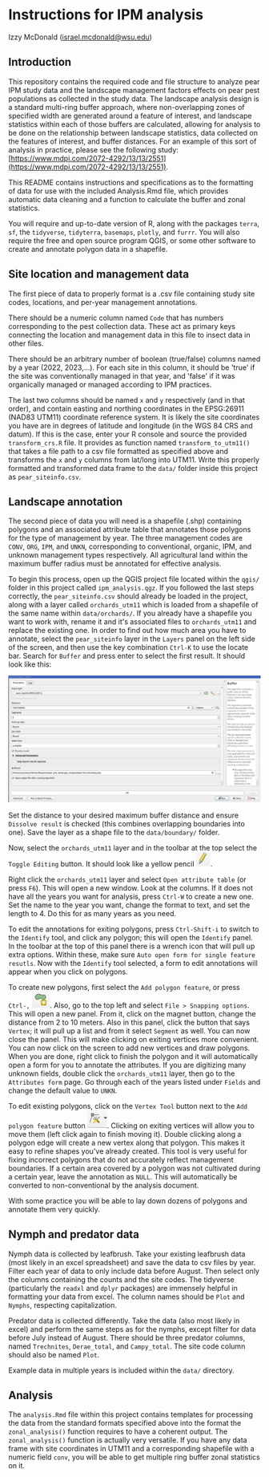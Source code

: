 # Instructions for IPM analysis
Izzy McDonald (israel.mcdonald@wsu.edu)

## Introduction
This repository contains the required code and file structure to analyze pear IPM study data and the landscape management factors effects on
pear pest populations as collected in the study data. The landscape analysis design is a standard multi-ring buffer approach, where non-overlapping
zones of specified width are generated around a feature of interest, and landscape statistics within each of those buffers are calculated, allowing
for analysis to be done on the relationship between landscape statistics, data collected on the features of interest, and buffer distances. For an
example of this sort of analysis in practice, please see the following study: 
[https://www.mdpi.com/2072-4292/13/13/2551](https://www.mdpi.com/2072-4292/13/13/2551).  

This README contains instructions and specifications as to the formatting of data for use with the included Analysis.Rmd file, which provides
automatic data cleaning and a function to calculate the buffer and zonal statistics.  

You will require and up-to-date version of R, along with the packages `terra`, `sf`, the `tidyverse`, `tidyterra`, `basemaps`, `plotly`, and `furrr`. 
You will also require the free and open source program QGIS, or some other software to create and annotate polygon data in a shapefile.
  
## Site location and management data
The first piece of data to properly format is a .csv file containing study site codes, locations, and per-year management annotations.  

There should be a numeric column named `Code` that has numbers corresponding to the pest collection data. These act as primary keys
connecting the location and management data in this file to insect data in other files.  

There should be an arbitrary number of boolean (true/false) columns named by a year (2022, 2023,...). For each site in this column, it
should be 'true' if the site was conventionally managed in that year, and 'false' if it was organically managed or managed according to
IPM practices.  

The last two columns should be named `x` and `y` respectively (and in that order), and contain easting and northing coordinates in the 
EPSG:26911 (NAD83 UTM11) coordinate reference system. It is likely the site coordinates you have are in degrees of 
latitude and longitude (in the WGS 84 CRS and datum). If this is the case, enter your R console and source the provided
`transform_crs.R` file. It provides as function named `transform_to_utm11()` that takes a file path to a csv file formatted as specified
above and transforms the `x` and `y` columns from lat/long into UTM11. Write this properly formatted and transformed data frame to
the `data/` folder inside this project as `pear_siteinfo.csv`. 
  
## Landscape annotation
The second piece of data you will need is a shapefile (.shp) containing polygons and an associated attribute table that annotates those
polygons for the type of management by year. The three management codes are `CONV`, `ORG`, `IPM`, and `UNKN`, corresponding to conventional,
organic, IPM, and unknown management types respectively. All agricultural land within the maximum buffer radius must be annotated for effective
analysis.  

To begin this process, open up the QGIS project file located within the `qgis/` folder in this project called `ipm_analysis.qgz`. If you followed
the last steps correctly, the `pear_siteinfo.csv` should already be loaded in the project, along with a layer called `orchards_utm11` which is 
loaded from a shapefile of the same name within `data/orchards/`. If you already have a shapefile you want to work with, rename it and it's
associated files to `orchards_utm11` and replace the existing one. In order to find out how much area you have to annotate, select the `pear_siteinfo`
layer in the `Layers` panel on the left side of the screen, and then use the key combination `Ctrl-K` to use the locate bar. Search for `Buffer` and
press enter to select the first result. It should look like this:

![buffer](doc/buffer.jpg)

Set the distance to your desired maximum buffer distance and ensure `Dissolve result` is checked (this combines overlapping boundaries into one).
Save the layer as a shape file to the `data/boundary/` folder. 

Now, select the `orchards_utm11` layer and in the toolbar at the top select the `Toggle Editing` button. It should look like a yellow pencil
![editing](doc/toggle_editing.jpg).    

Right click the `orchards_utm11` layer and select `Open attribute table` (or press `F6`). This will open a new window. Look at the columns. 
If it does not have all the years you want for analysis, press `Ctrl-W` to create a new one. Set the name to the year you want, 
change the format to text, and set the length to 4. Do this for as many years as you need.  

To edit the annotations for exiting polygons, press `Ctrl-Shift-i` to switch to the `Identify` tool, and click any polygon; this will open the
`Identify` panel. In the toolbar at the top of this panel there is a wrench icon that will pull up extra options. Within these, make sure
`Auto open form for single feature resutls`. Now with the `Identify` tool selected, a form to edit annotations will appear when you click
on polygons.  

To create new polygons, first select the `Add polygon feature`, or press `Ctrl-,` ![add_polygons](doc/polygons.jpg). Also, go to the top left
and select `File > Snapping options`. This will open a new panel. From it, click on the magnet button, change the distance from 2 to 10 meters.
Also in this panel, click the button that says `Vertex`; it will pull up a list and from it select `Segment` as well. You can now close the panel.
This will make clicking on exiting vertices more convenient. You can now click on the screen to add new vertices and draw polygons. When you
are done, right click to finish the polygon and it will automatically open a form for you to annotate the attributes. If you are digitizing many
unknown fields, double click the `orchards_utm11` layer, then go to the `Attributes form` page. Go through each of the years listed under `Fields`
and change the default value to `UNKN`.  

To edit existing polygons, click on the `Vertex Tool` button next to the `Add polygon feature` button ![vertex_tool](doc/edit_vertices.jpg).
Clicking on exiting vertices will allow you to move them (left click again to finish moving it). Double clicking along a polygon edge will
create a new vertex along that polygon. This makes it easy to refine shapes you've already created. This tool is very useful for fixing
incorrect polygons that do not accurately reflect management boundaries. If a certain area covered by a polygon was not cultivated during
a certain year, leave the annotation as `NULL`. This will automatically be converted to non-conventional by the analysis document. 

With some practice you will be able to lay down dozens of polygons and annotate them very quickly.  

## Nymph and predator data
Nymph data is collected by leafbrush. Take your existing leafbrush data (most likely in an excel spreadsheet) and save the data to csv files
by year. Filter each year of data to only include data before August. Then select only the columns containing the counts and the site codes.
The tidyverse (particularly the `readxl` and `dplyr` packages) are immensely helpful in formatting your data from excel.
The column names should be `Plot` and `Nymphs`, respecting capitalization.  

Predator data is collected differently. Take the data (also most likely in excel) and perform the same steps as for the nymphs, except filter for
data before July instead of August. There should be three predator columns, named `Trechnites`, `Derae_total`, and `Campy_total`. 
The site code column should also be named `Plot`.  

Example data in multiple years is included within the `data/` directory.  

## Analysis
The `analysis.Rmd` file within this project contains templates for processing the data from the standard formats specified above into the format
the `zonal_analysis()` function requires to have a coherent output. The `zonal_analysis()` function is actually very versatile. If you have any
data frame with site coordinates in UTM11 and a corresponding shapefile with a numeric field `conv`, you will be able to get multiple ring buffer
zonal statistics on it.  
